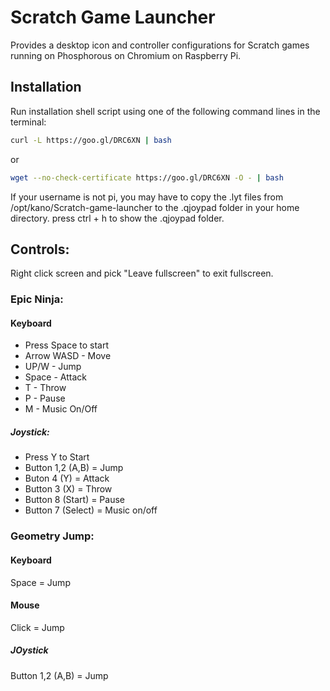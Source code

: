 # Scratch Game Launcher
Provides a desktop icon and controller configurations for Scratch games running on Phosphorous on Chromium on Raspberry Pi.

Installation
------------
Run installation shell script using one of the following command lines in the terminal:

```sh
curl -L https://goo.gl/DRC6XN | bash
```

or

```sh
wget --no-check-certificate https://goo.gl/DRC6XN -O - | bash
```

If your username is not pi, you may have to copy the .lyt files from /opt/kano/Scratch-game-launcher to the .qjoypad folder in your home directory. press ctrl + h to show the .qjoypad folder.

## Controls:
Right click screen and pick "Leave fullscreen" to exit fullscreen.

### Epic Ninja:
#### Keyboard
- Press Space to start
- Arrow WASD - Move
- UP/W - Jump
- Space - Attack
- T - Throw
- P - Pause
- M - Music On/Off

##### Joystick:
- Press Y to Start
- Button 1,2 (A,B) = Jump
- Buton 4 (Y) = Attack
- Button 3 (X) = Throw
- Button 8 (Start) = Pause
- Button 7 (Select) = Music on/off

### Geometry Jump:
#### Keyboard
Space = Jump
#### Mouse
Click = Jump
##### JOystick
Button 1,2 (A,B) = Jump
